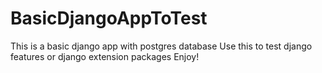 # BasicDjangoAppToTest

This is a basic django app with postgres database
Use this to test django features or django extension packages
Enjoy!

